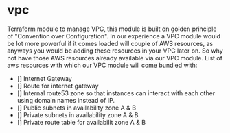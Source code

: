 # vpc
Terraform module to manage VPC, this module is built on golden principle of "Convention over Configuration". In our experience a VPC module would be lot more powerful if it comes loaded will couple of AWS resources, as anyways you would be adding these resources in your VPC later on. So why not have those AWS resources already available via our VPC module. List of aws resources with which our VPC module will come bundled with:
* [] Internet Gateway
* [] Route for internet gateway
* [] Internal route53 zone so that instances can interact with each other using domain names instead of IP.
* [] Public subnets in availability zone A & B
* [] Private subnets in availability zone A & B
* [] Private route table for availabilit zone A & B
 
